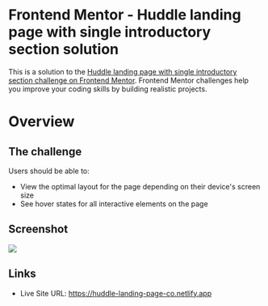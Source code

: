 # Frontend Mentor - Huddle landing page with single introductory section solution

This is a solution to the [Huddle landing page with single introductory section challenge on Frontend Mentor](https://www.frontendmentor.io/challenges/huddle-landing-page-with-a-single-introductory-section-B_2Wvxgi0). Frontend Mentor challenges help you improve your coding skills by building realistic projects.

# Overview

## The challenge

Users should be able to:

- View the optimal layout for the page depending on their device's screen size
- See hover states for all interactive elements on the page

## Screenshot

![](./screenshot.jpg)

## Links

- Live Site URL: https://huddle-landing-page-co.netlify.app
